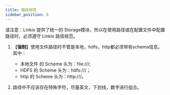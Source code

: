 ```yaml
---
title: 路径规范
sidebar_position: 6
---
```


请注意：Linkis 提供了统一的 Storage模块，所以在使用路径或在配置文件中配置路径时，必须遵守 Linkis 路径规范。

1.	【**强制**】使用文件路径时不管是本地，hdfs，http都必须带有schema信息。其中：
    - 本地文件 的 Scheme 头为：file:///; 
    - HDFS 的 Scheme 头为：hdfs:///；
    - http 的 Scheme 头为：http:///。

2.	路径中不应该存在特殊字符，尽量英文，下划线，数字进行组合。